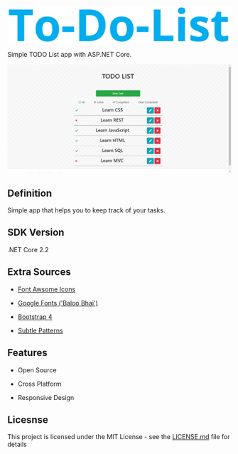 ![](to_do_list_logo.png)

Simple TODO List app with ASP.NET Core.

![](todoapp.PNG)

## Definition

Simple app that helps you to keep track of your tasks.

## SDK Version

.NET Core 2.2

## Extra Sources

* [Font Awsome Icons](https://fontawesome.com)

* [Google Fonts ('Baloo Bhai')](https://fonts.google.com/specimen/Baloo+Bhai)

* [Bootstrap 4](https://getbootstrap.com/)

* [Subtle Patterns](https://www.toptal.com/designers/subtlepatterns/)

## Features

* Open Source

* Cross Platform

* Responsive Design

## Licesnse

This project is licensed under the MIT License - see the [LICENSE.md](https://github.com/ArtushHakobyan/todoapp-mvc/blob/master/LICENSE) file for details
